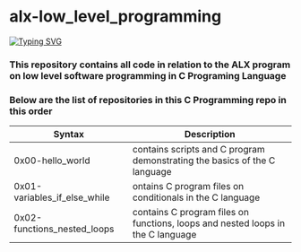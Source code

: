# alx-low_level_programming
[![Typing SVG](https://readme-typing-svg.demolab.com/?lines=Welcome+to+ALX+low+level+programming)](https://git.io/typing-svg)
### This repository contains all code in relation to the ALX program on low level software programming in C Programing Language
### Below are the list of repositories in this C Programming repo in this order
| Syntax      | Description |
| ----------- | ----------- |
| 0x00-hello_world      | contains scripts and C program demonstrating the basics of the C language       |
| 0x01-variables_if_else_while   | ontains C program files on conditionals in the C language        |
| 0x02-functions_nested_loops    | contains C program files on functions, loops and nested loops in the C language        |

